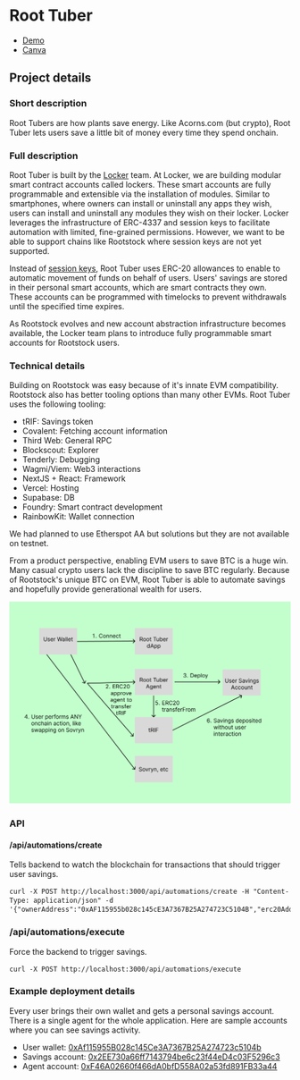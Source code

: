 # Root Tuber

- [Demo](https://root-tuber.vercel.app)
- [Canva](https://www.canva.com/design/DAGGyhXc-mI/x4ZHojDlje4Ey5AQEh2Q6g/edit)

## Project details

### Short description

Root Tubers are how plants save energy.
Like Acorns.com (but crypto), Root Tuber lets users save a little bit of money every time they spend onchain.

### Full description

Root Tuber is built by the [Locker](https://locker.money) team.
At Locker, we are building modular smart contract accounts called lockers. These smart accounts are fully programmable and extensible via the installation of modules. Similar to smartphones, where owners can install or uninstall any apps they wish, users can install and uninstall any modules they wish on their locker. Locker leverages the infrastructure of ERC-4337 and session keys to facilitate automation with limited, fine-grained permissions. However, we want to be able to support chains like Rootstock where session keys are not yet supported.

Instead of [session keys](https://docs.zerodev.app/blog/session-keys-are-the-jwts-of-web3),
Root Tuber uses ERC-20 allowances to enable to automatic movement of funds on behalf of users.
Users' savings are stored in their personal smart accounts, which are smart contracts they own.
These accounts can be programmed with timelocks to prevent withdrawals until the specified time expires.

As Rootstock evolves and new account abstraction infrastructure becomes available, the Locker team plans to introduce fully programmable smart accounts for Rootstock users.

### Technical details

Building on Rootstock was easy because of it's innate EVM compatibility.
Rootstock also has better tooling options than many other EVMs.
Root Tuber uses the following tooling:

- tRIF: Savings token
- Covalent: Fetching account information
- Third Web: General RPC
- Blockscout: Explorer
- Tenderly: Debugging
- Wagmi/Viem: Web3 interactions
- NextJS + React: Framework
- Vercel: Hosting
- Supabase: DB
- Foundry: Smart contract development
- RainbowKit: Wallet connection

We had planned to use Etherspot AA but solutions but they are not available on testnet.

From a product perspective, enabling EVM users to save BTC is a huge win.
Many casual crypto users lack the discipline to save BTC regularly.
Because of Rootstock's unique BTC on EVM, Root Tuber is able to automate savings and hopefully provide generational wealth for users.

![Root Tuber](./docs/flow.png)

### API

#### /api/automations/create

Tells backend to watch the blockchain for transactions that should trigger user savings.

```
curl -X POST http://localhost:3000/api/automations/create -H "Content-Type: application/json" -d '{"ownerAddress":"0xAF115955b028c145cE3A7367B25A274723C5104B","erc20Address":"0x19f64674D8a5b4e652319F5e239EFd3bc969a1FE","savingPercent":10,"chainId":31}'
```

### /api/automations/execute

Force the backend to trigger savings.

```
curl -X POST http://localhost:3000/api/automations/execute
```

### Example deployment details

Every user brings their own wallet and gets a personal savings account.
There is a single agent for the whole application.
Here are sample accounts where you can see savings activity.

- User wallet: [0xAf115955B028c145Ce3A7367B25A274723c5104b](https://rootstock-testnet.blockscout.com/address/0xAf115955B028c145Ce3A7367B25A274723c5104b?tab=txs)
- Savings account: [0x2EE730a66ff7143794be6c23f44eD4c03F5296c3](https://rootstock-testnet.blockscout.com/address/0x2eE730a66fF7143794bE6C23F44ED4c03f5296C3)
- Agent account: [0xF46A02660f466dA0bfD558A02a53fd891FB33a44](https://rootstock-testnet.blockscout.com/address/0xF46A02660f466dA0bfD558A02a53fd891FB33a44?tab=txs)
